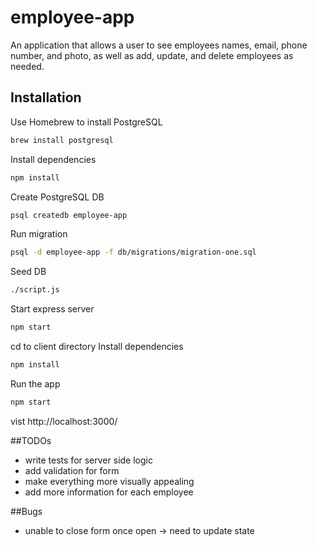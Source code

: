 # employee-app
An application that allows a user to see employees names, email, phone number, and photo, as well as add, update, and delete employees as needed.

## Installation

Use Homebrew to install PostgreSQL
```bash
brew install postgresql
```
Install dependencies
```bash
npm install
```
Create PostgreSQL DB
```bash
psql createdb employee-app
```
Run migration
```bash
psql -d employee-app -f db/migrations/migration-one.sql
```
Seed DB
```bash
./script.js
```
Start express server
```bash
npm start
```

cd to client directory
Install dependencies
```bash
npm install
```
Run the app
```bash
npm start
```
vist http://localhost:3000/

##TODOs
- write tests for server side logic
- add validation for form
- make everything more visually appealing
- add more information for each employee

##Bugs
- unable to close form once open -> need to update state



